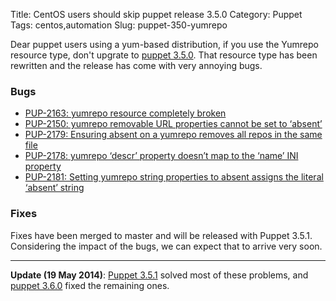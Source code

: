 Title: CentOS users should skip puppet release 3.5.0
Category: Puppet
Tags: centos,automation
Slug: puppet-350-yumrepo

Dear puppet users using a yum-based distribution, if you use the Yumrepo resource type,
don't upgrate to [puppet 3.5.0](http://docs.puppetlabs.com/puppet/3.5/reference/release_notes.html). That resource
type has been rewritten and the release has come with very annoying bugs.

### Bugs

* [PUP-2163: yumrepo resource completely broken](https://tickets.puppetlabs.com/browse/PUP-2163)
* [PUP-2150: yumrepo removable URL properties cannot be set to ‘absent’](https://tickets.puppetlabs.com/browse/PUP-2150)
* [PUP-2179: Ensuring absent on a yumrepo removes all repos in the same file](https://tickets.puppetlabs.com/browse/PUP-2179)
* [PUP-2178: yumrepo ‘descr’ property doesn’t map to the ‘name’ INI property](https://tickets.puppetlabs.com/browse/PUP-2178)
* [PUP-2181: Setting yumrepo string properties to absent assigns the literal ‘absent’ string](https://tickets.puppetlabs.com/browse/PUP-2181)

### Fixes

Fixes have been merged to master and will be released with Puppet 3.5.1. Considering
the impact of the bugs, we can expect that to arrive very soon.

---

**Update (19 May 2014)**: [Puppet 3.5.1](http://docs.puppetlabs.com/puppet/3.5/reference/release_notes.html) solved most of these problems, and [puppet 3.6.0](http://docs.puppetlabs.com/puppet/3.6/reference/release_notes.html) fixed the
remaining ones.
